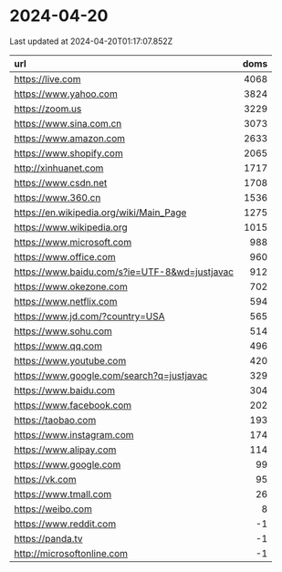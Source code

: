 # 2024-04-20

<!-- BEGIN -->
Last updated at 2024-04-20T01:17:07.852Z

url | doms
:- | -:
https://live.com | 4068
https://www.yahoo.com | 3824
https://zoom.us | 3229
https://www.sina.com.cn | 3073
https://www.amazon.com | 2633
https://www.shopify.com | 2065
http://xinhuanet.com | 1717
https://www.csdn.net | 1708
https://www.360.cn | 1536
https://en.wikipedia.org/wiki/Main_Page | 1275
https://www.wikipedia.org | 1015
https://www.microsoft.com | 988
https://www.office.com | 960
https://www.baidu.com/s?ie=UTF-8&wd=justjavac | 912
https://www.okezone.com | 702
https://www.netflix.com | 594
https://www.jd.com/?country=USA | 565
https://www.sohu.com | 514
https://www.qq.com | 496
https://www.youtube.com | 420
https://www.google.com/search?q=justjavac | 329
https://www.baidu.com | 304
https://www.facebook.com | 202
https://taobao.com | 193
https://www.instagram.com | 174
https://www.alipay.com | 114
https://www.google.com | 99
https://vk.com | 95
https://www.tmall.com | 26
https://weibo.com | 8
https://www.reddit.com | -1
https://panda.tv | -1
http://microsoftonline.com | -1
<!-- END -->
